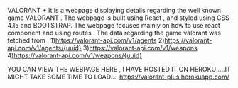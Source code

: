 VALORANT +
It is a webpage displaying details regarding the well known game VALORANT . The webpage is built using React , and styled using CSS 4.15 and BOOTSTRAP. The webpage focuses mainly on how to use react component and using routes . The data regarding the game valorant was fetched from : 1)https://valorant-api.com/v1/agents 2)https://valorant-api.com/v1/agents/{uuid} 3)https://valorant-api.com/v1/weapons 4)https://valorant-api.com/v1/weapons/{uuid}

YOU CAN VIEW THE WEBPAGE HERE , I HAVE HOSTED IT ON HEROKU ….IT MIGHT TAKE SOME TIME TO LOAD…: https://valorant-plus.herokuapp.com/


